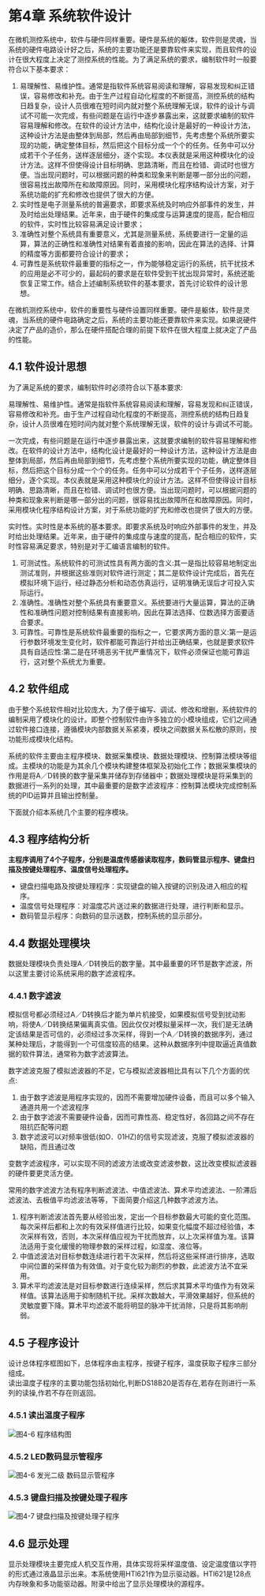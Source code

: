 # 第4章 系统软件设计

在微机测控系统中，软件与硬件同样重要。硬件是系统的躯体，软件则是灵魂，当系统的硬件电路设计好之后，系统的主要功能还是要靠软件来实现，而且软件的设计在很大程度上决定了测控系统的性能。为了满足系统的要求，编制软件时一般要符合以下基本要求：  

1. 易理解性、易维护性。通常是指软件系统容易阅读和理解，容易发现和纠正错误，容易修改和补充。由于生产过程自动化程度的不断提高，测控系统的结构日趋复杂，设计人员很难在短时间内就对整个系统理解无误，软件的设计与调试不可能一次完成，有些问题是在运行中逐步暴露出来，这就要求编制的软件容易理解和修改。在软件的设计方法中，结构化设计是最好的一种设计方法，这种设计方法是由整体到局部，然后再由局部到细节，先考虑整个系统所要实现的功能，确定整体目标，然后把这个目标分成一个个的任务。任务中可以分成若干个子任务，送样逐层细分，逐个实现。本仪表就是采用这种模块化的设计方法。这样不但使得设计目标明确、思路清晰，而且在检错、调试时也很方便。当出现问题时，可以根据问题的种类和现象来判断是哪一部分出的问题，很容易找出故障所在和故障原因。同时，采用模块化程序结构设计方案，对于系统功能的扩充和修改也提供了很大的方便。
2. 实时性是电子测量系统的普遍要求，即要求系统及时响应外部事件的发生，并及时给出处理结果。近年来，由于硬件的集成度与运算速度的提高，配合相应的软件，实时性比较容易满足设计要求；
3. 准确性对整个系统具有重要意义，尤其是测量系统，系统要进行一定量的运算，算法的正确性和准确性对结果有着直接的影响，因此在算法的选择、计算的精度等方面都要符合设计的要求；
4. 可靠性是系统软件最重要的指标之一，作为能够稳定运行的系统，抗干扰技术的应用是必不可少的，最起码的要求是在软件受到干扰出现异常时，系统还能恢复正常工作。结合上述编制系统软件的基本要求，首先讨论软件的设计思想。

在微机测控系统中，软件的重要性与硬件设置同样重要。硬件是躯体，软件是灵魂，当系统的硬件电路确定之后，系统的主要功能还要靠软件来实现。如果说硬件决定了产品的造价，那么在硬件搭配合理的前提下软件在很大程度上就决定了产品的性能。

## 4.1 软件设计思想

为了满足系统的要求，编制软件时必须符合以下基本要求: 

易理解性、易维护性。通常是指软件系统容易阅读和理解，容易发现和纠正错误，容易修改和补充。由于生产过程自动化程度的不断提高，测控系统的结构日趋复杂，设计人员很难在短时间内就对整个系统理解无误，软件的设计与调试不可能。

一次完成，有些问题是在运行中逐步暴露出来，这就要求编制的软件容易理解和修改。在软件的设计方法中，结构化设计是最好的一种设计方法，这种设计方法是由整体到局部，然后再由局部到细节，先考虑整个系统所要实现的功能，确定整体目标，然后把这个目标分成一个个的任务。任务中可以分成若干个子任务，送样逐层细分，逐个实现。本仪表就是采用这种模块化的设计方法。这样不但使得设计目标明确、思路清晰，而且在检错、调试时也很方便。当出现问题时，可以根据问题的种类和现象来判断是哪一部分出的问题，很容易找出故障所在和故障原因。同时，采用模块化程序结构设计方案，对于系统功能的扩充和修改也提供了很大的方便。

实时性。实时性是本系统的基本要求。即要求系统及时响应外部事件的发生，并及时给出处理结果。近年来，由于硬件的集成度与速度的提高，配合相应的软件，实时性容易满足要求，特别是对于汇编语言编制的软件。  

1. 可测试性。系统软件的可测试性具有两方面的含义:其一是指比较容易地制定出测试准则，并根据这些准则对软件进行测定；其二是软件设计完成后，首先在模拟环境下运行，经过静态分析和动态仿真运行，证明准确无误后才可投入实际运行。  
2. 准确性。准确性对整个系统具有重要意义。系统要进行大量运算，算法的正确性和准确性问题对控制结果有直接影响，因此在算法选择、位数选择方面要适合要求。
3. 可靠性。可靠性是系统软件最重要的指标之一，它要求两方面的意义:第一是运行参数环境发生变化时，软件都能可靠运行并给出正确结果，也就是要求软件具有自适应性:第二是在环境恶劣干扰严重情况下，软件必须保证也能可靠运行，这对整个系统尤为重要。



## 4.2 软件组成

由于整个系统软件相对比较庞大，为了便于编写、调试、修改和增删，系统软件的编制采用了模块化的设计。即整个控制软件由许多独立的小模块组成，它们之间通过软件接口连接，遵循模块内部数据关系紧凑，模块之间数据关系松散的原则，按功能形成模块化结构。

系统的软件主要由主程序模块、数据采集模块、数据处理模块、控制算法模块等组成。主模块的功能是为其余几个模块构建整体框架及初始化工作；数据采集模块的作用是将A／D转换的数字量采集并储存到存储器中；数据处理模块是将采集到的数据进行一系列的处理，其中最重要的是数字滤波程序：控制算法模块完成控制系统的PID运算并且输出控制量。

下面就介绍本系统几个主要的程序模块。

## 4.3 程序结构分析

**主程序调用了4个子程序，分别是温度传感器读取程序，数码管显示程序、键盘扫描及按键处理程序、温度信号处理程序。**

* 键盘扫描电路及按键处理程序：实现键盘的输入按键的识别及进入相应的程序。
* 温度信号处理程序：对温度芯片送过来的数据进行处理，进行判断和显示。
* 数码管显示程序：向数码的显示送数，控制系统的显示部分。




## 4.4 数据处理模块

数据处理模块负责处理A／D转换后的数字量。其中最重要的环节是数字滤波，所以这里主要讨论系统采用的数字滤波程序。

###  4.4.1 数字滤波

模拟信号都必须经过A／D转换后才能为单片机接受，如果模拟信号受到扰动影响，将使A／D转换结果偏离真实值。因此仅仅对模拟量采样一次，我们是无法确定该结果是否可信的，必须经过多次采样，得到一个A／D转换的数据序列，通过某种处理后，才能得到一个可信度较高的结果。这种从数据序列中提取逼近真值数据的软件算法，通常称为数字滤波算法。

数字滤波克服了模拟滤波器的不足，它与模拟滤波器相比具有以下几个方面的优点:  

1. 由于数字滤波是用程序实现的，因而不需要增加硬件设备，而且可以多个输入通道共用一个滤波程序
2. 由于数字滤波不需要硬件设备，因而可靠性高、稳定性好，各回路之间不存在阻抗匹配等问题
3. 数字滤波可以对频率很低(如O．01HZ)的信号实现滤波，克服了模拟滤波器的缺陷，而且通过改

变数字滤波程序，可以实现不同的滤波方法或改变滤波参数，这比改变模拟滤波器的硬件要更灵活方便。

常用的数字滤波方法有程序判断滤波法、中值滤波法、算术平均滤波法、一阶滞后滤波法、去极值平均滤波法等等，下面简要介绍这几种数字滤波方法。

1. 程序判断滤波法首先要从经验出发，定出一个目标参数最大可能的变化范围。每次采样后都和上次的有效采样值进行比较，如果变化幅度不超过经验值，本次采样有效，否则，本次采样值应视为干扰而放弃，以上次采样值为准。该算法适用于变化缓慢的物理参数的采样过程，如湿度、液位等。
2. 中值滤波法对目标参数连续进行若干次采样，然后将这些采样进行排序，选取中间位置的采样值为有效值。对于变化较为剧烈的参数，此滤波方法不宜采用。
3. 算术平均滤波法是对目标参数进行连续采样，然后求其算术平均值作为有效采样值。该算法适用于抑制随机干扰。采样次数越大，平滑效果越好，但系统的灵敏度要下降。算术平均滤波不能将明显的脉冲干扰消除，只是将其影响削弱。

## 4.5 子程序设计

设计总体程序框图如下，总体程序由主程序，按键子程序，温度获取子程序三部分组成。  
读出温度子程序的主要功能包括初始化,判断DS18B20是否存在,若存在则进行一系列的读操,作若不存在则返回。

### 4.5.1 读出温度子程序

![图4-6 程序结构图](http://my.gunplan.top/static/4.2.1.PNG)

### 4.5.2 LED数码显示管程序

![图4-6 发光二级 数码显示管程序](http://my.gunplan.top/static/4.2.2.PNG)

### 4.5.3 键盘扫描及按键处理子程序

![图4-7  键盘扫描及按键处理子程序](http://my.gunplan.top/static/4.2.3.PNG)


## 4.6 显示处理

显示处理模块主要完成人机交互作用，具体实现将采样温度值、设定温度值以字符的形式通过液晶显示出来。本系统使用HTl621作为显示驱动器。HTl621是128点内存映象和多功能驱动器。附录中给出了显示处理模块的源程序。

